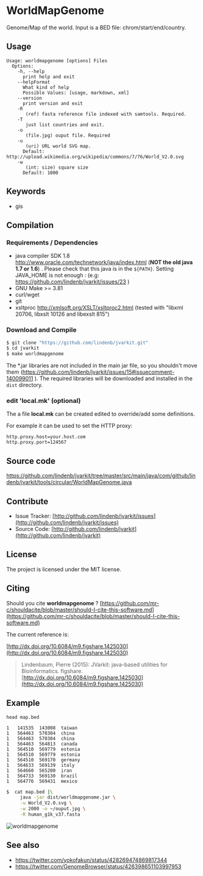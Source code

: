 # WorldMapGenome

Genome/Map of the world. Input is a BED file: chrom/start/end/country.


## Usage

```
Usage: worldmapgenome [options] Files
  Options:
    -h, --help
      print help and exit
    --helpFormat
      What kind of help
      Possible Values: [usage, markdown, xml]
    --version
      print version and exit
    -R
       (ref) fasta reference file indexed with samtools. Required.
    -T
       just list countries and exit.
    -o
       (file.jpg) ouput file. Required
    -u
       (uri) URL world SVG map.
      Default: http://upload.wikimedia.org/wikipedia/commons/7/76/World_V2.0.svg
    -w
       (int: size) square size
      Default: 1000

```


## Keywords

 * gis


## Compilation

### Requirements / Dependencies

* java compiler SDK 1.8 http://www.oracle.com/technetwork/java/index.html (**NOT the old java 1.7 or 1.6**) . Please check that this java is in the `${PATH}`. Setting JAVA_HOME is not enough : (e.g: https://github.com/lindenb/jvarkit/issues/23 )
* GNU Make >= 3.81
* curl/wget
* git
* xsltproc http://xmlsoft.org/XSLT/xsltproc2.html (tested with "libxml 20706, libxslt 10126 and libexslt 815")


### Download and Compile

```bash
$ git clone "https://github.com/lindenb/jvarkit.git"
$ cd jvarkit
$ make worldmapgenome
```

The *.jar libraries are not included in the main jar file, so you shouldn't move them (https://github.com/lindenb/jvarkit/issues/15#issuecomment-140099011 ).
The required libraries will be downloaded and installed in the `dist` directory.

### edit 'local.mk' (optional)

The a file **local.mk** can be created edited to override/add some definitions.

For example it can be used to set the HTTP proxy:

```
http.proxy.host=your.host.com
http.proxy.port=124567
```
## Source code 

[https://github.com/lindenb/jvarkit/tree/master/src/main/java/com/github/lindenb/jvarkit/tools/circular/WorldMapGenome.java
](https://github.com/lindenb/jvarkit/tree/master/src/main/java/com/github/lindenb/jvarkit/tools/circular/WorldMapGenome.java
)
## Contribute

- Issue Tracker: [http://github.com/lindenb/jvarkit/issues](http://github.com/lindenb/jvarkit/issues)
- Source Code: [http://github.com/lindenb/jvarkit](http://github.com/lindenb/jvarkit)

## License

The project is licensed under the MIT license.

## Citing

Should you cite **worldmapgenome** ? [https://github.com/mr-c/shouldacite/blob/master/should-I-cite-this-software.md](https://github.com/mr-c/shouldacite/blob/master/should-I-cite-this-software.md)

The current reference is:

[http://dx.doi.org/10.6084/m9.figshare.1425030](http://dx.doi.org/10.6084/m9.figshare.1425030)

> Lindenbaum, Pierre (2015): JVarkit: java-based utilities for Bioinformatics. figshare.
> [http://dx.doi.org/10.6084/m9.figshare.1425030](http://dx.doi.org/10.6084/m9.figshare.1425030)


## Example

```
head map.bed

1	141535	143008	taiwan
1	564463	570304	china
1	564463	570304	china
1	564463	564813	canada
1	564510	569779	estonia
1	564510	569779	estonia
1	564510	569170	germany
1	564633	569139	italy
1	564660	565200	iran
1	564733	569130	brazil
1	564776	569431	mexico
```


```bash
$  cat map.bed |\
     java -jar dist/worldmapgenome.jar \
     -u World_V2.0.svg \
     -w 2000 -o ~/ouput.jpg \
     -R human_g1k_v37.fasta

```
![worldmapgenome](https://pbs.twimg.com/media/BfGE0X4CMAAfRAR.jpg)

## See also

* https://twitter.com/yokofakun/status/428269474869817344
* https://twitter.com/GenomeBrowser/status/426398651103997953




